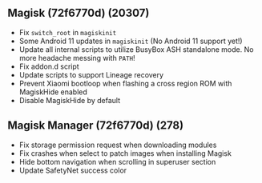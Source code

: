 ## Magisk (72f6770d) (20307)
- Fix `switch_root` in `magiskinit`
- Some Android 11 updates in `magiskinit` (No Android 11 support yet!)
- Update all internal scripts to utilize BusyBox ASH standalone mode.
No more headache messing with `PATH`!
- Fix addon.d script
- Update scripts to support Lineage recovery
- Prevent Xiaomi bootloop when flashing a cross region ROM with MagiskHide enabled
- Disable MagiskHide by default

## Magisk Manager (72f6770d) (278)
- Fix storage permission request when downloading modules
- Fix crashes when select to patch images when installing Magisk
- Hide bottom navigation when scrolling in superuser section
- Update SafetyNet success color
